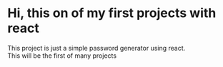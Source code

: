# Hi, this on of my first projects with react

This project is just a simple password generator using react.  
This will be the first of many projects


